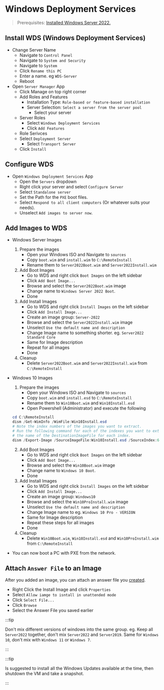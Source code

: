 # Windows Deployment Services

> Prerequisites:
> [Installed Windows Server 2022.](../virtualization/proxmox/install-windows-server)

## Install WDS (Windows Deployment Services)
- Change Server Name
	- Navigate to `Control Panel`
	- Navigate to `System and Security`
	- Navigate to `System`
	- Click `Rename this PC`
	- Enter a name. eg `WDS-Server`
	- Reboot
- Open `Server Manager` App
	- Click Manage on top right corner
	- Add Roles and Features
		- Installation Type: `Role-based or feature-based installation`
		- Server Selection: `Select a server from the server pool`
			-	Select your server
	- Server Roles
		- Select `Windows Deployment Services`
		- Click `Add Features`
	-	Role Serivces
  	-	Select `Deployment Server`
		- Select `Transport Server`
	- Click `Install`

## Configure WDS

- Open `Windows Deployment Services` App
	-	Open the `Servers` dropdown
	- Right click your server and select `Configure Server`
	- Select `Standalone server`
	-	Set the Path for the `PXE` boot files.
	- Select `Respond to all client computers` (Or whatever suits your needs).
	- Unselect `Add images to server now`.

## Add Images to WDS

- Windows Server Images
	1. Prepare the images
		- Open your Windows ISO and Navigate to `sources`
		- Copy `boot.wim` and `install.wim` to `C:\RemoteInstall`
		- Rename them to `Server2022Boot.wim` and `Server2022Install.wim`
	2. Add Boot Images
		- Go to WDS and right click `Boot Images` on the left sidebar
		- Click `Add Boot Image...`
		- Browse and select the `Server2022Boot.wim` image
		- Change name to `Windows Server 2022 Boot`.
		- Done
	3. Add Install Images
		- Go to WDS and right click `Install Images` on the left sidebar
		- Click `Add Install Image...`
		- Create an image group: `Server-2022`
		- Browse and select the `Server2022Install.wim` image
		- Unselect `Use the default name and description`
		- Change Image name to something shorter. eg. `Server2022 Standard Core`
		- Same for Image description
		- Repeat for all images
		- Done
 	4. Cleanup
		- Delete `Server2022Boot.wim` and `Server2022Install.wim` from `C:\RemoteInstall`

- Windows 10 Images
	1. Prepare the images
		- Open your Windows ISO and Navigate to `sources`
		- Copy `boot.wim` and `install.esd` to `C:\RemoteInstall`
		- Rename them to `Win10Boot.wim` and `Win10Install.esd`
		- Open Powershell (Administrator) and execute the following

    ```powershell
    cd C:\RemoteInstall
    dism /Get-WimInfo /WimFile:Win10Install.esd
    # Note the index numbers of the images you want to extract.
    # Run the following command for each of the indexes you want to extract, remember to change
    # the name of the DestinationImageFile for each index.
    dism /Export-Image /SourceImageFile:Win10Install.esd /SourceIndex:6 /DestinationImageFile:C:\RemoteInstall\Win10ProInstall.wim /Compress:max /CheckIntegrity
    ```

	2. Add Boot Images
		- Go to WDS and right click `Boot Images` on the left sidebar
		- Click `Add Boot Image...`
		- Browse and select the `Win10Boot.wim` image
		- Change name to `Windows 10 Boot`.
		- Done
	3. Add Install Images
		- Go to WDS and right click `Install Images` on the left sidebar
		- Click `Add Install Image...`
		- Create an image group: `Windows10`
		- Browse and select the `Win10ProInstall.wim` image
		- Unselect `Use the default name and description`
		- Change Image name to eg. `Windows 10 Pro - VERSION`
		- Same for Image description
		- Repeat these steps for all images
		- Done
 	4. Cleanup
		- Delete `Win10Boot.wim`, `Win10Install.esd` and `Win10ProInstall.wim` from `C:\RemoteInstall`
- You can now boot a PC with PXE from the network.

## Attach `Answer File` to an Image

After you added an image, you can attach an answer file you [created](./assessment-deployment-kit).

- Right Click the Install Image and click `Properties`
- Select `Allow iamge to isntall in unattended mode`
- Click `Select File...`
- Click `Browse`
- Select the Answer File you saved earlier

:::tip

Don't mix different versions of windows into the same group.
eg. Keep all `Server2022` together, don't mix `Server2022` and `Server2019`.
Same for `Windows 10`, don't mix with `Windows 11` or `Windows 7`.

:::

:::tip

Is suggested to install all the Windows Updates available at the time, then shutdown the VM and take a snapshot.

:::
